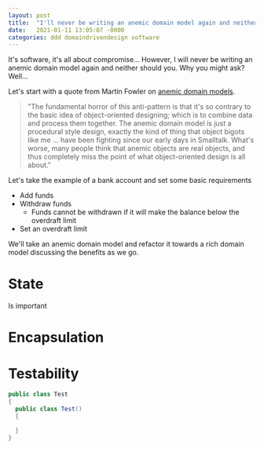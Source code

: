 ```yaml
---
layout: post
title:  "I'll never be writing an anemic domain model again and neither should you"
date:   2021-01-11 13:05:07 -0000
categories: ddd domaindrivendesign software
---
```

It's software, it's all about compromise... However, I will never be writing an anemic domain model again and neither should you. Why you might ask? Well...

Let's start with a quote from Martin Fowler on [anemic domain models](https://www.martinfowler.com/bliki/AnemicDomainModel.html).

> "The fundamental horror of this anti-pattern is that it's so contrary to the basic idea of object-oriented designing; which is to combine data and process them together. The anemic domain model is just a procedural style design, exactly the kind of thing that object bigots like me ... have been fighting since our early days in Smalltalk. What's worse, many people think that anemic objects are real objects, and thus completely miss the point of what object-oriented design is all about."



Let's take the example of a bank account and set some basic requirements

- Add funds
- Withdraw funds
  - Funds cannot be withdrawn if it will make the balance below the overdraft limit
- Set an overdraft limit

We'll take an anemic domain model and refactor it towards a rich domain model discussing the benefits as we go.

# State

Is important

# Encapsulation

# Testability


``` csharp
public class Test
{
  public class Test()
  {

  }
}
```
